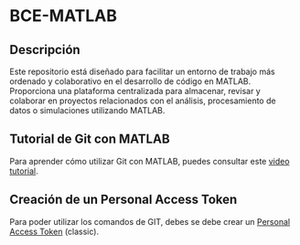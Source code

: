 # BCE-MATLAB

## Descripción
Este repositorio está diseñado para facilitar un entorno de trabajo más ordenado y colaborativo en el desarrollo de código en MATLAB. Proporciona una plataforma centralizada para almacenar, revisar y colaborar en proyectos relacionados con el análisis, procesamiento de datos o simulaciones utilizando MATLAB.

## Tutorial de Git con MATLAB
Para aprender cómo utilizar Git con MATLAB, puedes consultar este [video tutorial](https://www.youtube.com/watch?v=O7A27uMduo0).

## Creación de un Personal Access Token
Para poder utilizar los comandos de GIT, debes se debe crear un [Personal Access Token](https://docs.github.com/en/authentication/keeping-your-account-and-data-secure/managing-your-personal-access-tokens) (classic).
